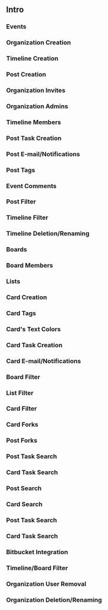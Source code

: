 ## Intro

### Events

### Organization Creation

### Timeline Creation

### Post Creation

### Organization Invites

### Organization Admins

### Timeline Members

### Post Task Creation

### Post E-mail/Notifications

### Post Tags

### Event Comments

### Post Filter

### Timeline Filter

### Timeline Deletion/Renaming

###  Boards

### Board Members

### Lists

### Card Creation

### Card Tags

### Card's Text Colors

### Card Task Creation

### Card E-mail/Notifications

### Board Filter

### List Filter

### Card Filter

### Card Forks

### Post Forks

### Post Task Search

### Card Task Search

### Post Search

### Card Search

### Post Task Search

### Card Task Search

### Bitbucket Integration

### Timeline/Board Filter

### Organization User Removal

### Organization Deletion/Renaming

